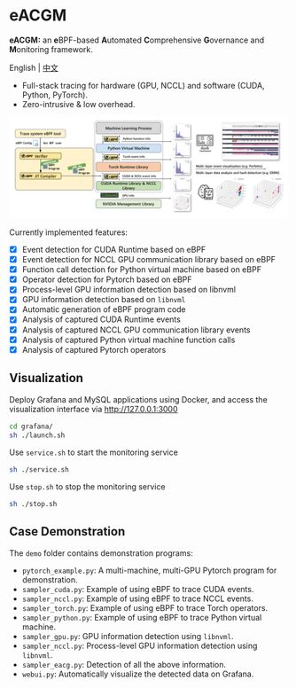 # eACGM

**eACGM:** an **e**BPF-based **A**utomated **C**omprehensive **G**overnance and **M**onitoring framework.

English | [中文](zh_cn.md)

- Full-stack tracing for hardware (GPU, NCCL) and software (CUDA, Python, PyTorch).
- Zero-intrusive & low overhead.

![img](asset/arch.png)

Currently implemented features:

- [x] Event detection for CUDA Runtime based on eBPF
- [x] Event detection for NCCL GPU communication library based on eBPF
- [x] Function call detection for Python virtual machine based on eBPF
- [x] Operator detection for Pytorch based on eBPF
- [x] Process-level GPU information detection based on libnvml
- [x] GPU information detection based on `libnvml`
- [x] Automatic generation of eBPF program code
- [x] Analysis of captured CUDA Runtime events
- [x] Analysis of captured NCCL GPU communication library events
- [x] Analysis of captured Python virtual machine function calls
- [x] Analysis of captured Pytorch operators

## Visualization

Deploy Grafana and MySQL applications using Docker, and access the visualization interface via http://127.0.0.1:3000

```bash
cd grafana/
sh ./launch.sh
```

Use `service.sh` to start the monitoring service

```bash
sh ./service.sh
```

Use `stop.sh` to stop the monitoring service

```bash
sh ./stop.sh
```

## Case Demonstration

The `demo` folder contains demonstration programs:

- `pytorch_example.py`: A multi-machine, multi-GPU Pytorch program for demonstration.
- `sampler_cuda.py`: Example of using eBPF to trace CUDA events.
- `sampler_nccl.py`: Example of using eBPF to trace NCCL events.
- `sampler_torch.py`: Example of using eBPF to trace Torch operators.
- `sampler_python.py`: Example of using eBPF to trace Python virtual machine.
- `sampler_gpu.py`: GPU information detection using `libnvml`.
- `sampler_nccl.py`: Process-level GPU information detection using `libnvml`.
- `sampler_eacg.py`: Detection of all the above information.
- `webui.py`: Automatically visualize the detected data on Grafana.